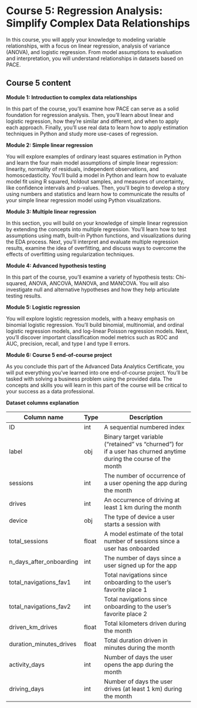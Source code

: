 # Course 5: Regression Analysis: Simplify Complex Data Relationships

In this course, you will apply your knowledge to modeling variable relationships, with a focus on linear regression, analysis of variance (ANOVA), and logistic regression. From model assumptions to evaluation and interpretation, you will understand relationships in datasets based on PACE. 

## Course 5 content

**Module 1: Introduction to complex data relationships**

In this part of the course, you’ll examine how PACE can serve as a solid foundation for regression analysis. Then, you’ll learn about linear and logistic regression, how they’re similar and different, and when to apply each approach. Finally, you’ll use real data to learn how to apply estimation techniques in Python and study more use-cases of regression.

**Module 2: Simple linear regression**

You will explore examples of ordinary least squares estimation in Python and learn the four main model assumptions of simple linear regression: linearity, normality of residuals, independent observations, and homoscedasticity. You’ll build a model in Python and learn how to evaluate model fit using R squared, holdout samples, and measures of uncertainty, like confidence intervals and p-values. Then, you'll begin to develop a story using numbers and statistics and learn how to communicate the results of your simple linear regression model using Python visualizations.

**Module 3: Multiple linear regression**

In this section, you will build on your knowledge of simple linear regression by extending the concepts into multiple regression. You’ll learn how to test assumptions using math, built-in Python functions, and visualizations during the EDA process. Next, you’ll interpret and evaluate multiple regression results, examine the idea of overfitting, and discuss ways to overcome the effects of overfitting using regularization techniques.

**Module 4: Advanced hypothesis testing**

In this part of the course, you’ll examine a variety of hypothesis tests: Chi-squared, ANOVA, ANCOVA, MANOVA, and MANCOVA. You will also investigate null and alternative hypotheses and how they help articulate testing results.

**Module 5: Logistic regression**

You will explore logistic regression models, with a heavy emphasis on binomial logistic regression. You’ll build binomial, multinomial, and ordinal logistic regression models, and log-linear Poisson regression models. Next, you’ll discover important classification model metrics such as ROC and AUC, precision, recall, and type I and type II errors. 

**Module 6: Course 5 end-of-course project**

As you conclude this part of the Advanced Data Analytics Certificate, you will put everything you’ve learned into one end-of-course project. You’ll be tasked with solving a business problem using the provided data. The concepts and skills you will learn in this part of the course will be critical to your success as a data professional.  

**Dataset columns explanation**

| Column name            | Type  | Description                                            |
|------------------------|-------|--------------------------------------------------------|
| ID                     | int   | A sequential numbered index                            |
| label                  | obj   | Binary target variable (“retained” vs “churned”) for if a user has churned anytime during the course of the month |
| sessions               | int   | The number of occurrence of a user opening the app during the month |
| drives                 | int   | An occurrence of driving at least 1 km during the month |
| device                 | obj   | The type of device a user starts a session with        |
| total_sessions         | float | A model estimate of the total number of sessions since a user has onboarded |
| n_days_after_onboarding| int   | The number of days since a user signed up for the app  |
| total_navigations_fav1 | int   | Total navigations since onboarding to the user’s favorite place 1 |
| total_navigations_fav2 | int   | Total navigations since onboarding to the user’s favorite place 2 |
| driven_km_drives       | float | Total kilometers driven during the month                |
| duration_minutes_drives| float | Total duration driven in minutes during the month       |
| activity_days          | int   | Number of days the user opens the app during the month |
| driving_days           | int   | Number of days the user drives (at least 1 km) during the month |
